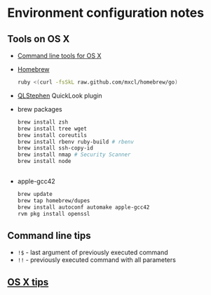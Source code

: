 # Environment configuration notes

## Tools on OS X

* [Command line tools for OS X](https://developer.apple.com/downloads/index.action)
* [Homebrew](http://mxcl.github.com/homebrew/)

    ```sh
    ruby <(curl -fsSkL raw.github.com/mxcl/homebrew/go)
    ```
* [QLStephen](http://whomwah.github.com/qlstephen/) QuickLook plugin

* brew packages

    ```sh
    brew install zsh
    brew install tree wget
    brew install coreutils
    brew install rbenv ruby-build # rbenv
    brew install ssh-copy-id
    brew install nmap # Security Scanner 
    brew install node
                 
    ```

* apple-gcc42

   ```sh
   brew update
   brew tap homebrew/dupes
   brew install autoconf automake apple-gcc42
   rvm pkg install openssl
   ```
    
## Command line tips

* `!$` - last argument of previously executed command
* `!!` - previously executed command with all parameters

## [OS X tips](https://github.com/yatskevich/dotfiles/wiki/OS-X)
